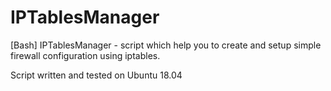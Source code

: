 # IPTablesManager
[Bash] IPTablesManager - script which help you to create and setup simple firewall configuration using iptables.  

Script written and tested on Ubuntu 18.04  
